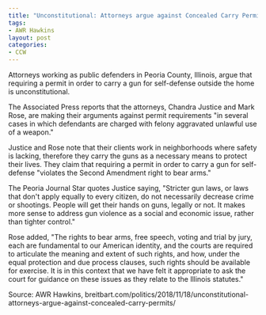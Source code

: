 ```yaml
---
title: "Unconstitutional: Attorneys argue against Concealed Carry Permit requirements"
tags:
- AWR Hawkins
layout: post
categories:
- CCW
---
```


Attorneys working as public defenders in Peoria County, Illinois, argue that requiring a permit in order to carry a gun for self-defense outside the home is unconstitutional.

The Associated Press reports that the attorneys, Chandra Justice and Mark Rose, are making their arguments against permit requirements "in several cases in which defendants are charged with felony aggravated unlawful use of a weapon."

Justice and Rose note that their clients work in neighborhoods where safety is lacking, therefore they carry the guns as a necessary means to protect their lives. They claim that requiring a permit in order to carry a gun for self-defense "violates the Second Amendment right to bear arms."

The Peoria Journal Star quotes Justice saying, "Stricter gun laws, or laws that don't apply equally to every citizen, do not necessarily decrease crime or shootings. People will get their hands on guns, legally or not. It makes more sense to address gun violence as a social and economic issue, rather than tighter control."

Rose added, "The rights to bear arms, free speech, voting and trial by jury, each are fundamental to our American identity, and the courts are required to articulate the meaning and extent of such rights, and how, under the equal protection and due process clauses, such rights should be available for exercise. It is in this context that we have felt it appropriate to ask the court for guidance on these issues as they relate to the Illinois statutes."

Source: AWR Hawkins, breitbart.com/politics/2018/11/18/unconstitutional-attorneys-argue-against-concealed-carry-permits/
